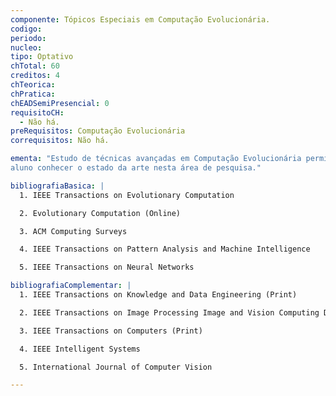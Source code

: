 ```yaml
---
componente: Tópicos Especiais em Computação Evolucionária.
codigo:  
periodo: 
nucleo: 
tipo: Optativo
chTotal: 60 
creditos: 4
chTeorica: 
chPratica: 
chEADSemiPresencial: 0
requisitoCH:
  - Não há.
preRequisitos: Computação Evolucionária
correquisitos: Não há.

ementa: "Estudo de técnicas avançadas em Computação Evolucionária permitindo ao
aluno conhecer o estado da arte nesta área de pesquisa."

bibliografiaBasica: |
  1. IEEE Transactions on Evolutionary Computation

  2. Evolutionary Computation (Online)

  3. ACM Computing Surveys

  4. IEEE Transactions on Pattern Analysis and Machine Intelligence

  5. IEEE Transactions on Neural Networks

bibliografiaComplementar: |
  1. IEEE Transactions on Knowledge and Data Engineering (Print)

  2. IEEE Transactions on Image Processing Image and Vision Computing Data Mining and Knowledge Discovery (Dordrecht. Online)

  3. IEEE Transactions on Computers (Print)

  4. IEEE Intelligent Systems

  5. International Journal of Computer Vision

---
```

